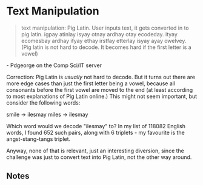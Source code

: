 # Text Manipulation

> text manipulation: Pig Latin. User inputs text, it gets converted in to pig latin. igpay atinlay isyay otnay ardhay otay ecodeday. ityay ecomesbay ardhay ifyay ethay irstfay etterlay isyay ayay owelvey. (Pig latin is not hard to decode. It becomes hard if the first letter is a vowel)

\- Pdgeorge on the Comp Sci/IT server

Correction: Pig Latin is *usually* not hard to decode. But it turns out there are more edge cases than just the first letter being a vowel, because all consonants before the first vowel are moved to the end (at least according to most explanations of Pig Latin online.) This might not seem important, but consider the following words:

smile -> ilesmay
miles -> ilesmay

Which word would we decode "ilesmay" to? In my list of 118082 English words, I found 652 such pairs, along with 6 triplets - my favourite is the angst-stang-tangs triplet.

Anyway, none of that is relevant, just an interesting diversion, since the challenge was just to convert text into Pig Latin, not the other way around.

## Notes

